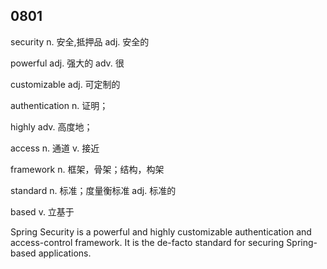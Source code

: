 ## 0801



security   		n. 安全,抵押品   adj. 安全的

powerful   		adj. 强大的  adv. 很

customizable       	adj. 可定制的

authentication     	 n. 证明；

highly    	 adv. 高度地；

access    n. 通道    v. 接近

framework  n. 框架，骨架；结构，构架

standard  		n. 标准；度量衡标准    adj. 标准的

based   v. 立基于



Spring Security is a powerful and highly customizable authentication and access-control framework. It is the de-facto standard for securing Spring-based applications.